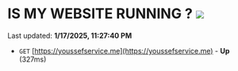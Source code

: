 # IS MY WEBSITE RUNNING ? [![](https://img.shields.io/static/v1?label=Sponsor&message=%E2%9D%A4&logo=GitHub&color=%23fe8e86)](https://github.com/sponsors/Youssef-Lehmam)

Last updated: **1/17/2025, 11:27:40 PM**

- `GET` [https://youssefservice.me](https://youssefservice.me) - **Up** (327ms)
